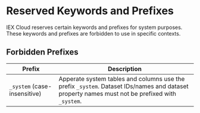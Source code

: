 # Reserved Keywords and Prefixes

IEX Cloud reserves certain keywords and prefixes for system purposes. These keywords and prefixes are forbidden to use in specific contexts.

## Forbidden Prefixes

| Prefix | Description |
| ------ | ----------- |
| `_system` (case-insensitive) | Apperate system tables and columns use the prefix `_system`. Dataset IDs/names and dataset property names must not be prefixed with `_system`. |